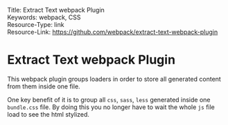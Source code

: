 Title: Extract Text webpack Plugin  
Keywords: webpack, CSS  
Resource-Type: link  
Resource-Link: https://github.com/webpack/extract-text-webpack-plugin  

# Extract Text webpack Plugin

This webpack plugin groups loaders in order to store all generated content from them inside one file.

One key benefit of it is to group all `css`, `sass`, `less` generated inside one `bundle.css` file. By doing this you no longer have to wait the whole `js` file load to see the html stylized.
